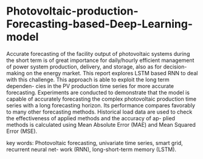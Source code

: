 # Photovoltaic-production-Forecasting-based-Deep-Learning-model

Accurate forecasting of the facility output
of photovoltaic systems during the short term is of great importance for daily/hourly
efficient management of power system production, delivery, and storage, also as for
decision-making on the energy market. This report explores LSTM based RNN to
deal with this challenge. This approach is able to exploit the long term dependen-
cies in the PV production time series for more accurate forecasting. Experiments
are conducted to demonstrate that the model is capable of accurately forecasting
the complex photovoltaic production time series with a long forecasting horizon. Its
performance compares favorably to many other forecasting methods. Historical load
data are used to check the effectiveness of applied methods and the accuracy of ap-
plied methods is calculated using Mean Absolute Error (MAE) and Mean Squared
Error (MSE).

key words:
Photovoltaic forecasting, univariate time series, smart grid, recurrent neural net-
work (RNN), long-short-term memory (LSTM).


